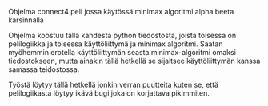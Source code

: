 Ohjelma connect4 peli jossa käytössä minimax algoritmi alpha beeta karsinnalla

Ohjelma koostuu tällä kahdesta python tiedostosta, joista toisessa on pelilogiikka ja toisessa käyttöliittymä ja minimax algoritmi.
Saatan myöhemmin erotella käyttöliittymän seasta minimax-algoritmi omaksi tiedostokseen, mutta ainakin tällä hetkellä se sijaitsee käyttöliittymän kanssa samassa teidostossa.

Työstä löytyy tällä hetkellä jonkin verran puutteita kuten se, että pelilogiikasta löytyy ikävä bugi joka on korjattava pikimmiten.